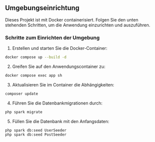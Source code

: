 ## Umgebungseinrichtung

Dieses Projekt ist mit Docker containerisiert. Folgen Sie den unten stehenden Schritten, um die Anwendung einzurichten und auszuführen.

### Schritte zum Einrichten der Umgebung
1. Erstellen und starten Sie die Docker-Container:
```bash
docker compose up --build -d
```

2. Greifen Sie auf den Anwendungscontainer zu:
```bash
docker compose exec app sh
```

3. Aktualisieren Sie im Container die Abhängigkeiten:
```bash
composer update
```

4. Führen Sie die Datenbankmigrationen durch:
```bash
php spark migrate
```

5. Füllen Sie die Datenbank mit den Anfangsdaten:
```bash
php spark db:seed UserSeeder
php spark db:seed PostSeeder
```
